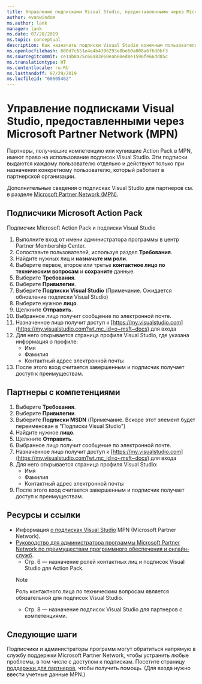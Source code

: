 ```yaml
---
title: Управление подписками Visual Studio, предоставленными через Microsoft Partner Network (MPN) | Документы Майкрософт
author: evanwindom
ms.author: lank
manager: lank
ms.date: 07/28/2019
ms.topic: conceptual
description: Как назначать подписки Visual Studio конечным пользователям для партнеров MPN.
ms.openlocfilehash: 600d7c651e4e4b4396293e8be60a008a6f6d0bf3
ms.sourcegitcommit: ce1ab8a25c66a83e60eab80ed8e1596fe66dd85c
ms.translationtype: HT
ms.contentlocale: ru-RU
ms.lasthandoff: 07/29/2019
ms.locfileid: "68605462"
---
```

# <a name="manage-visual-studio-subscriptions-offered-through-the-microsoft-partner-network-mpn"></a>Управление подписками Visual Studio, предоставленными через Microsoft Partner Network (MPN)
Партнеры, получившие компетенцию или купившие Action Pack в MPN, имеют право на использование подписок Visual Studio. Эти подписки выдаются каждому пользователю отдельно и действуют только при назначении конкретному пользователю, который работает в партнерской организации.

Дополнительные сведения о подписках Visual Studio для партнеров см. в разделе [Microsoft Partner Network (MPN)](program-mpn.md).

## <a name="microsoft-action-pack-subscribers"></a>Подписчики Microsoft Action Pack
Подписчик Microsoft Action Pack и подписки Visual Studio
1. Выполните вход от имени администратора программы в центр Partner Membership Center.
2. Сопоставьте пользователей, используя раздел **Требования**.
3. Найдите нужных лиц и **назначьте им роли**.
4. Выберите первое, второе или третье **контактное лицо по техническим вопросам** и **сохраните** данные.
5. Выберите **Требования**.
6. Выберите **Привилегии**.
7. Выберите **Подписки Visual Studio** (Примечание. Ожидается обновление подписки Visual Studio)
8. Выберите нужное **лицо**.
9. Щелкните **Отправить**.
10. Выбранное лицо получит сообщение по электронной почте.
11. Назначенное лицо получит доступ к [https://my.visualstudio.com](https://my.visualstudio.com?wt.mc_id=o~msft~docs) для входа
12. Для него открывается страница профиля Visual Studio, где указана информация о профиле:
    - Имя
    - Фамилия
    - Контактный адрес электронной почты
13. После этого вход считается завершенным и подписчик получает доступ к преимуществам.

## <a name="competency-partners"></a>Партнеры с компетенциями
1. Выберите **Требования**.
2. Выберите **Привилегии**.
3. Выберите **Подписки MSDN** (Примечание. Вскоре этот элемент будет переименован в "Подписки Visual Studio")
4. Найдите нужное **лицо**.
5. Щелкните **Отправить**.
6. Выбранное лицо получит сообщение по электронной почте.
7. Назначенное лицо получит доступ к [https://my.visualstudio.com](https://my.visualstudio.com?wt.mc_id=o~msft~docs) для входа
8. Для него открывается страница профиля Visual Studio:
    - Имя
    - Фамилия
    - Контактный адрес электронной почты
9. После этого вход считается завершенным и подписчик получает доступ к преимуществам.

## <a name="resources-and-references"></a>Ресурсы и ссылки
- Информация [о подписках Visual Studio](https://partner.microsoft.com/membership/msdn-subscriptions) MPN (Microsoft Partner Network).
- [Руководство для администратора программы Microsoft Partner Network по преимуществам программного обеспечения и онлайн-служб](https://assets.microsoft.com/Program-Administrator-Guide-to-Software-and-Online-Services-Benefits_1.pdf).
  - Стр. 6 — назначение ролей контактных лиц и подписок Visual Studio для Action Pack.
  > [!NOTE]
  > Роль контактного лица по техническим вопросам является обязательной для подписок Visual Studio.
  - Стр. 8 — назначение подписок Visual Studio для партнеров с компетенциями.

## <a name="next-steps"></a>Следующие шаги
Подписчики и администраторы программ могут обратиться напрямую в службу поддержки Microsoft Partner Network, чтобы устранить любые проблемы, в том числе с доступом к подпискам. Посетите страницу [поддержки для партнеров](https://partner.microsoft.com/support), чтобы получить помощь. (Для входа нужно ввести учетные данные MPN.)
